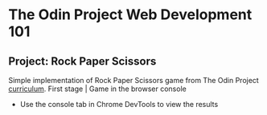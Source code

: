 # The Odin Project Web Development 101

## Project: Rock Paper Scissors

Simple implementation of Rock Paper Scissors game from The Odin Project [curriculum](https://www.theodinproject.com/paths/foundations/courses/foundations/lessons/rock-paper-scissors).
First stage | Game in the browser console

- Use the console tab in Chrome DevTools to view the results
